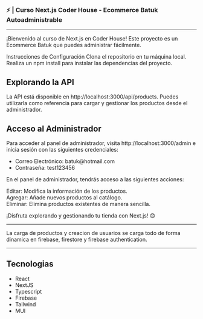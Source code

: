 

### ⚡ | Curso Next.js Coder House - Ecommerce Batuk Autoadministrable
<hr>
<p>¡Bienvenido al curso de Next.js en Coder House! Este proyecto es un Ecommerce Batuk que puedes administrar fácilmente.</p>

Instrucciones de Configuración
Clona el repositorio en tu máquina local.
Realiza un npm install para instalar las dependencias del proyecto.

## Explorando la API
La API está disponible en http://localhost:3000/api/products. Puedes utilizarla como referencia para cargar y gestionar los productos desde el administrador.

## Acceso al Administrador
Para acceder al panel de administrador, visita http://localhost:3000/admin e inicia sesión con las siguientes credenciales:
<ul>
    <li>Correo Electrónico: batuk@hotmail.com
    </li>
    <li>Contraseña: test123456
    </li>
</ul>

En el panel de administrador, tendrás acceso a las siguientes acciones:

Editar: Modifica la información de los productos. <br>
Agregar: Añade nuevos productos al catálogo. <br>
Eliminar: Elimina productos existentes de manera sencilla. <br>

¡Disfruta explorando y gestionando tu tienda con Next.js! 😊

<hr>
La carga de productos y creacion de usuarios se carga todo de forma dinamica en firebase, firestore y  firebase authentication.
<hr>

## Tecnologias
- React <br>
- NextJS <br>
- Typescript <br>
- Firebase <br>
- Tailwind <br>
- MUI
